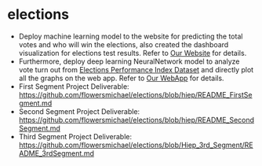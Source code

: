 # elections
- Deploy machine learning model to the website for predicting the total votes and who will win the elections, also created the dashboard visualization for elections test results. Refer to [Our Website](https://predictsenate.anvil.app/) for details.
- Furthermore, deploy deep learning NeuralNetwork model to analyze vote turn out from [Elections Performance Index Dataset](../Hiep_3rd_Segment/Resources/epi.csv) and directly plot all the graphs on the web app. Refer to [Our WebApp](https://share.streamlit.io/hieppham8083/finalproject/main/main.py) for details.
- First Segment Project Deliverable: https://github.com/flowersmichael/elections/blob/hiep/README_FirstSegment.md
- Second Segment Project Deliverable: https://github.com/flowersmichael/elections/blob/hiep/README_SecondSegment.md
- Third Segment Project Deliverable: https://github.com/flowersmichael/elections/blob/Hiep_3rd_Segment/README_3rdSegment.md
